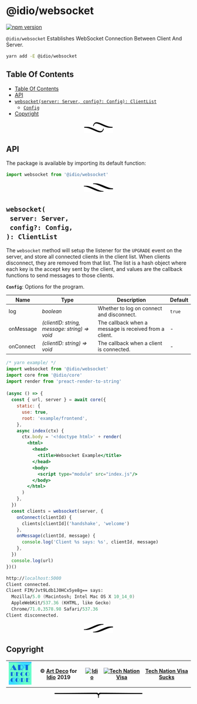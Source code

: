 # @idio/websocket

[![npm version](https://badge.fury.io/js/%40idio%2Fwebsocket.svg)](https://npmjs.org/package/@idio/websocket)

`@idio/websocket` Establishes WebSocket Connection Between Client And Server.

```sh
yarn add -E @idio/websocket
```

## Table Of Contents

- [Table Of Contents](#table-of-contents)
- [API](#api)
- [`websocket(server: Server, config?: Config): ClientList`](#websocketserver-serverconfig-config-clientlist)
  * [`Config`](#type-config)
- [Copyright](#copyright)

<p align="center"><a href="#table-of-contents"><img src=".documentary/section-breaks/0.svg?sanitize=true"></a></p>

## API

The package is available by importing its default function:

```js
import websocket from '@idio/websocket'
```

<p align="center"><a href="#table-of-contents"><img src=".documentary/section-breaks/1.svg?sanitize=true"></a></p>

## `websocket(`<br/>&nbsp;&nbsp;`server: Server,`<br/>&nbsp;&nbsp;`config?: Config,`<br/>`): ClientList`

The `websocket` method will setup the listener for the `UPGRADE` event on the server, and store all connected clients in the client list. When clients disconnect, they are removed from that list. The list is a hash object where each key is the accept key sent by the client, and values are the callback functions to send messages to those clients.

__<a name="type-config">`Config`</a>__: Options for the program.

|   Name    |                       Type                       |                      Description                       | Default |
| --------- | ------------------------------------------------ | ------------------------------------------------------ | ------- |
| log       | _boolean_                                        | Whether to log on connect and disconnect.              | `true`  |
| onMessage | _(clientID: string, message: string) =&gt; void_ | The callback when a message is received from a client. | -       |
| onConnect | _(clientID: string) =&gt; void_                  | The callback when a client is connected.               | -       |

```jsx
/* yarn example/ */
import websocket from '@idio/websocket'
import core from '@idio/core'
import render from 'preact-render-to-string'

(async () => {
  const { url, server } = await core({
    static: {
      use: true,
      root: 'example/frontend',
    },
    async index(ctx) {
      ctx.body = '<!doctype html>' + render(
        <html>
          <head>
            <title>Websocket Example</title>
          </head>
          <body>
            <script type="module" src="index.js"/>
          </body>
        </html>
      )
    },
  })
  const clients = websocket(server, {
    onConnect(clientId) {
      clients[clientId]('handshake', 'welcome')
    },
    onMessage(clientId, message) {
      console.log('Client %s says: %s', clientId, message)
    },
  })
  console.log(url)
})()
```

```fs
http://localhost:5000
Client connected.
Client FIM/Jvt9Ldb1J0HCx5ye8g== says:
  Mozilla/5.0 (Macintosh; Intel Mac OS X 10_14_0)
  AppleWebKit/537.36 (KHTML, like Gecko)
  Chrome/71.0.3578.98 Safari/537.36
Client disconnected.
```

<p align="center"><a href="#table-of-contents"><img src=".documentary/section-breaks/2.svg?sanitize=true"></a></p>

## Copyright

<table>
  <tr>
    <th>
      <a href="https://artd.eco">
        <img src="https://raw.githubusercontent.com/wrote/wrote/master/images/artdeco.png" alt="Art Deco" />
      </a>
    </th>
    <th>
      © <a href="https://artd.eco">Art Deco</a> for <a href="https://idio.cc">Idio</a>
      2019
    </th><th>
        <a href="https://idio.cc">
          <img src="https://avatars3.githubusercontent.com/u/40834161?s=100" width="100" alt="Idio" />
        </a>
      </th>
    <th>
      <a href="https://www.technation.sucks" title="Tech Nation Visa">
        <img src="https://raw.githubusercontent.com/artdecoweb/www.technation.sucks/master/anim.gif" alt="Tech Nation Visa" />
      </a>
    </th>
    <th>
      <a href="https://www.technation.sucks">Tech Nation Visa Sucks</a>
    </th>
  </tr>
</table>


<p align="center"><a href="#table-of-contents"><img src=".documentary/section-breaks/-1.svg?sanitize=true"></a></p>